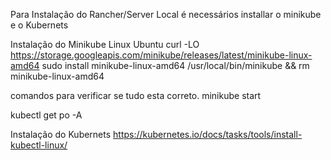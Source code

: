 Para Instalação do Rancher/Server Local é necessários installar o minikube e o Kubernets

Instalação do Minikube Linux Ubuntu
curl -LO https://storage.googleapis.com/minikube/releases/latest/minikube-linux-amd64
sudo install minikube-linux-amd64 /usr/local/bin/minikube && rm minikube-linux-amd64

comandos para verificar se tudo esta correto.
minikube start

kubectl get po -A


Instalação do Kubernets 
https://kubernetes.io/docs/tasks/tools/install-kubectl-linux/
